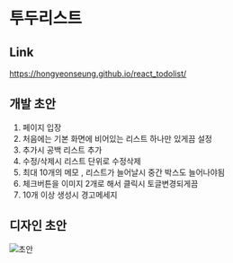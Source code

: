 # 투두리스트

## Link
https://hongyeonseung.github.io/react_todolist/

## 개발 초안
1. 페이지 입장 
2. 처음에는 기본 화면에 비어있는 리스트 하나만 있게끔 설정
3. 추가시 공백 리스트 추가 
4. 수정/삭제시 리스트 단위로 수정삭제
5. 최대 10개의 메모 , 리스트가 늘어날시 중간 박스도 늘어나야됨
6. 체크버튼을 이미지 2개로 해서 클릭시 토글변경되게끔 
7. 10개 이상 생성시 경고메세지

## 디자인 초안
![초안](https://github.com/HongYeonSeung/react_todolist/assets/105265694/a7daa3c0-d077-499d-94e7-8c50d5299856)
